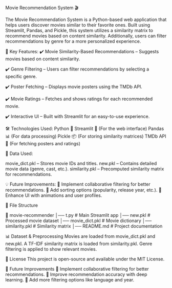 Movie Recommendation System 🎬

The Movie Recommendation System is a Python-based web application that helps users discover movies similar to their favorite ones. Built using Streamlit, Pandas, and Pickle, this system utilizes a similarity matrix to recommend movies based on content similarity. Additionally, users can filter recommendations by genre for a more personalized experience.

🔹 Key Features:
✔️ Movie Similarity-Based Recommendations – Suggests movies based on content similarity.

✔️ Genre Filtering – Users can filter recommendations by selecting a specific genre.

✔️ Poster Fetching – Displays movie posters using the TMDb API.

✔️ Movie Ratings – Fetches and shows ratings for each recommended movie.

✔️ Interactive UI – Built with Streamlit for an easy-to-use experience.

🛠️ Technologies Used:
Python 🐍
Streamlit 🎨 (For the web interface)
Pandas 📊 (For data processing)
Pickle 📦 (For storing similarity matrices)
TMDb API 🎥 (For fetching posters and ratings)


📂 Data Used:

movie_dict.pkl – Stores movie IDs and titles.
new.pkl – Contains detailed movie data (genre, cast, etc.).
similarity.pkl – Precomputed similarity matrix for recommendations.


💡 Future Improvements:
🔹 Implement collaborative filtering for better recommendations.
🔹 Add sorting options (popularity, release year, etc.).
🔹 Enhance UI with animations and user profiles.


📂 File Structure

📁 movie-recommender
│── t.py              # Main Streamlit app
│── new.pkl             # Processed movie dataset
│── movie_dict.pkl      # Movie dictionary
│── similarity.pkl      # Similarity matrix
│── README.md           # Project documentation


📊 Dataset & Preprocessing
Movies are loaded from movie_dict.pkl and new.pkl.
A TF-IDF similarity matrix is loaded from similarity.pkl.
Genre filtering is applied to show relevant movies.


📜 License
This project is open-source and available under the MIT License.

🚀 Future Improvements
🔹 Implement collaborative filtering for better recommendations.
🔹 Improve recommendation accuracy with deep learning.
🔹 Add more filtering options like language and year.
